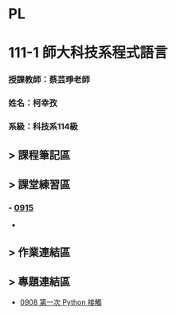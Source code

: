 # PL

# 111-1 師大科技系程式語言


### 授課教師：蔡芸琤老師

### 姓名：柯幸孜

### 系級：科技系114級




## > 課程筆記區
## > 課堂練習區
### - [0915](https://github.com/Hsing-Tzu/PL/tree/main/%E8%AA%B2%E7%A8%8B%E7%AD%86%E8%A8%98%E5%8D%80/0915)
-

## > 作業連結區
## > 專題連結區


- [0908 第一次 Python 接觸](https://github.com/Hsing-Tzu/PL/blob/main/0908/hi.ipynb)